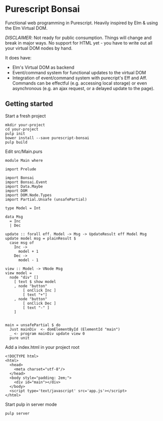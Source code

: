 # Purescript Bonsai

Functional web programming in Purescript.  Heavily inspired by Elm & using
the Elm Virtual DOM.

*DISCLAIMER*: Not ready for public consumption.  Things will change and
break in major ways.  No support for HTML yet - you have to write
out all your virtual DOM nodes by hand.

It does have:

* Elm's Virtual DOM as backend
* Event/command system for functional updates to the virtual DOM
* Integration of event/command system with purecript's Eff and Aff.
  Commands can be effectful (e.g. accessing local storage) or
  even asynchronous (e.g. an ajax request, or a delayed update to the
  page).

## Getting started

Start a fresh project

    mkdir your-project
    cd your-project
    pulp init
    bower install --save purescript-bonsai
    pulp build

Edit src/Main.purs

    module Main where

    import Prelude

    import Bonsai
    import Bonsai.Event
    import Data.Maybe
    import DOM
    import DOM.Node.Types
    import Partial.Unsafe (unsafePartial)

    type Model = Int

    data Msg
      = Inc
      | Dec

    update :: forall eff. Model -> Msg -> UpdateResult eff Model Msg
    update model msg = plainResult $
      case msg of
        Inc ->
          model + 1
        Dec ->
          model - 1

    view :: Model -> VNode Msg
    view model =
      node "div" []
        [ text $ show model
        , node "button"
            [ onClick Inc ]
            [ text "+"]
        , node "button"
            [ onClick Dec ]
            [ text "-" ]
        ]


    main = unsafePartial $ do
      Just mainDiv  <- domElementById (ElementId "main")
      _ <- program mainDiv update view 0
      pure unit


Add a index.html in your project root

    <!DOCTYPE html>
    <html>
      <head>
        <meta charset="utf-8"/>
      </head>
      <body style="padding: 2em;">
        <div id="main"></div>
      </body>
      <script type='text/javascript' src='app.js'></script>
    </html>

Start pulp in server mode

    pulp server
